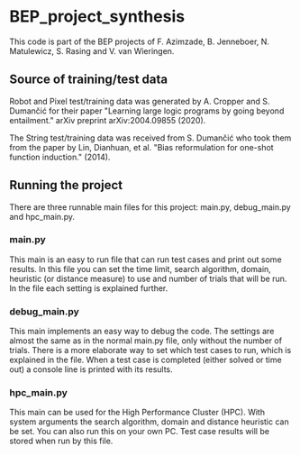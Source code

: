 # BEP_project_synthesis

This code is part of the BEP projects of F. Azimzade, B. Jenneboer, N. Matulewicz, S. Rasing and V. van Wieringen.

## Source of training/test data
Robot and Pixel test/training data was generated by A. Cropper and S. Dumančić for their paper "Learning large logic programs by going beyond entailment." arXiv preprint arXiv:2004.09855 (2020).

The String test/training data was received from S. Dumančić who took them from the paper by Lin, Dianhuan, et al. "Bias reformulation for one-shot function induction." (2014).

## Running the project

There are three runnable main files for this project: main.py, debug_main.py and hpc_main.py.

### main.py
This main is an easy to run file that can run test cases and print out some results. In this file you can set the time limit, search algorithm, domain, heuristic (or distance measure) to use and number of trials that will be run. In the file each setting is explained further.

### debug_main.py
This main implements an easy way to debug the code. The settings are almost the same as in the normal main.py file, only without the number of trials. There is a more elaborate way to set which test cases to run, which is explained in the file. When a test case is completed (either solved or time out) a console line is printed with its results.

### hpc_main.py
This main can be used for the High Performance Cluster (HPC). With system arguments the search algorithm, domain and distance heuristic can be set. You can also run this on your own PC. Test case results will be stored when run by this file.
